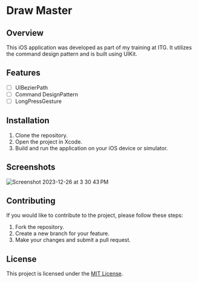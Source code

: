 # Draw Master

## Overview

This iOS application was developed as part of my training at ITG. It utilizes the command design pattern and is built using UIKit.

## Features

- [ ] UIBezierPath
- [ ] Command DesignPattern
- [ ] LongPressGesture

## Installation

1. Clone the repository.
2. Open the project in Xcode.
3. Build and run the application on your iOS device or simulator.

## Screenshots

![Screenshot 2023-12-26 at 3 30 43 PM](https://github.com/khaledJeetan/DrawMaster/assets/98354275/28eead4e-745c-4874-869c-72cc5eb74ee3)



## Contributing

If you would like to contribute to the project, please follow these steps:

1. Fork the repository.
2. Create a new branch for your feature.
3. Make your changes and submit a pull request.

## License

This project is licensed under the [MIT License](LICENSE).

